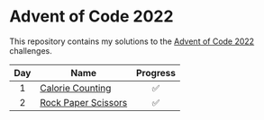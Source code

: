 # Advent of Code 2022

This repository contains my solutions to the [Advent of Code 2022](https://adventofcode.com/2022) challenges.

| Day | Name                                                                    | Progress |
| :-: | ----------------------------------------------------------------------- | :------: |
|  1  | [Calorie Counting](./Day%201%20-%20Calorie%20Counting/day_1.py)         |    ✅    |
|  2  | [Rock Paper Scissors](./Day%202%20-%20Rock%20Paper%20Scissors/day_2.py) |    ✅    |
